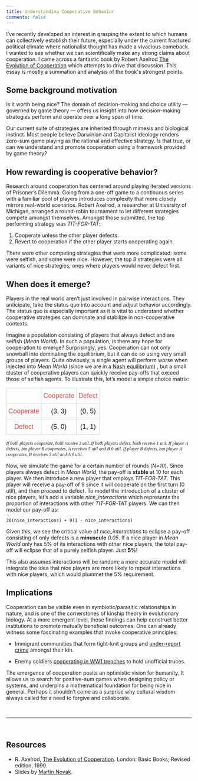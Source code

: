 ```yaml
---
title: Understanding Cooperative Behavior
comments: false
---
```


I’ve recently developed an interest in grasping the extent to which humans can collectively establish their future, especially under the current fractured political climate where nationalist thought has made a vivacious comeback.  I wanted to see whether we can scientifically make any strong claims about cooperation. I came across a fantastic book by Robert Axelrod  [The Evolution of Cooperation](https://www.amazon.com/Evolution-Cooperation-Revised-Robert-Axelrod/dp/0465005640) which attempts to drive that discussion. This essay is mostly a summation and analysis of the book's strongest points.

## Some background motivation
Is it worth being nice? The domain of decision-making and choice utility — governed by game theory — offers us insight into how decision-making strategies perform and operate over a long span of time.

Our current suite of strategies are inherited through mimesis and biological instinct. Most people believe Darwinian and Capitalist  ideology renders zero-sum game playing as the rational and effective strategy. Is that true, or can we understand and promote cooperation using a framework provided by game theory?

## How rewarding is cooperative behavior?
Research around cooperation has centered around playing iterated versions of Prisoner’s Dilemma. Going from a one-off game to a continuous series with a familiar pool of players introduces complexity that more closely mirrors real-world scenarios.  Robert Axelrod, a researcher at University of Michigan, arranged a round-robin tournament to let different strategies compete amongst themselves. Amongst those submitted, the top performing strategy was *TIT-FOR-TAT*:

1. Cooperate unless the other player defects.
2. Revert to cooperation if the other player starts cooperating again.

There were other competing strategies that were more complicated: some were selfish, and some were nice. However, the top 8 strategies were all variants of nice strategies; ones where players would never defect first.

## When does it emerge?
Players in the real world aren’t just involved in pairwise interactions. They anticipate, take the status quo into account and adjust behavior accordingly.  The status quo is especially important as it is vital to understand whether cooperative strategies can dominate and stabilize in non-cooperative contexts.

Imagine a population consisting of players that always defect and are selfish (*Mean World*). In such a population, is there any hope for cooperation to emerge? Surprisingly, yes. Cooperation can not only snowball into dominating the equilibrium, but it can do so using very small groups of players. Quite obviously, a single agent will perform worse when injected into *Mean World* (since we are in a [Nash equilibrium](https://en.wikipedia.org/wiki/Nash_equilibrium)) , but a small cluster of cooperative players can quickly receive pay-offs that exceed those of selfish agents. To illustrate this, let’s model a simple choice matrix:


<style type="text/css">
.tg  {border-collapse:collapse;border-spacing:0;}
.tg td{font-family:Vollkorn, sans-serif;font-size:14px;padding:10px 5px;border-style:solid;border-width:1px;overflow:hidden;word-break:normal;border-color:black;}
.tg th{font-family:Vollkorn, sans-serif;font-size:14px;font-weight:normal;padding:10px 5px;border-style:solid;border-width:1px;overflow:hidden;word-break:normal;border-color:black;}
.tg .tg-f8rh{font-size:18px;font-family:"Palatino Linotype", "Book Antiqua", Palatino, serif !important;;border-color:#cadbe5;text-align:center;vertical-align:top}
.tg .tg-uyo0{font-size:18px;color:#ce534d;border-color:#cadbe5;text-align:center;vertical-align:top}
.tg .tg-cbx0{font-size:18px;border-color:#cadbe5;text-align:center;vertical-align:top}
</style>
<table class="tg">
  <tr>
    <th class="tg-f8rh"></th>
    <th class="tg-uyo0">Cooperate</th>
    <th class="tg-uyo0">Defect</th>
  </tr>
  <tr>
    <td class="tg-uyo0">Cooperate</td>
    <td class="tg-cbx0">(3, 3)</td>
    <td class="tg-cbx0">(0, 5)</td>
  </tr>
  <tr>
    <td class="tg-uyo0">Defect</td>
    <td class="tg-cbx0">(5, 0)</td>
    <td class="tg-cbx0">(1, 1)</td>
  </tr>
</table>

<span style="font-family:Vollkorn; font-size:0.9em;"> *If both players cooperate, both receive 3 util. If both players defect, both receive 1 util.
If player A defects, but player B cooperates, A receives 5 util and B 0 util. If player B defects, but player A cooperates, B receives 5 util and A 0 util.*</span>


Now, we simulate the game for a certain number of rounds (*N=10*).  Since players always defect in *Mean World*, the pay-off is **stable** at 10 for each player.  We then introduce a new player that employs *TIT-FOR-TAT*. This player will receive a pay-off of 9 since it will cooperate on the first turn (0 util), and then proceed to defect. To model the introduction of a cluster of nice players, let’s add a variable *nice_interactions* which represents the proportion of interactions with other *TIT-FOR-TAT* players. We can then model our pay-off as:

```30(nice_interactions) + 9(1 - nice_interactions)```

Given this, we see the critical value of *nice_interactions* to eclipse a pay-off consisting of only defects is a **minuscule** *0.05*. If a nice player in *Mean World* only has 5% of its interactions with other nice players, the total pay-off will eclipse that of a purely selfish player. Just **5%**!

This also assumes interactions will be random; a more accurate model will integrate the idea that nice players are more likely to repeat interactions with nice players, which would plummet the 5% requirement.

## Implications
Cooperation can be visible even in symbiotic/parasitic relationships in nature, and is one of the cornerstones of kinship theory in evolutionary biology. At a more emergent level, these findings can help construct better institutions to promote mutually beneficial outcomes. One can already witness some fascinating examples that invoke cooperative principles:

* Immigrant communities that form tight-knit groups and [under-report crime](https://scholarship.law.columbia.edu/cgi/viewcontent.cgi?article=2709&context=faculty_scholarship) amongst their kin.

* Enemy soldiers [cooperating in WW1 trenches](https://www.ias.edu/ideas/2014/chiu-war) to hold unofficial truces.

The emergence of cooperation posits an optimistic vision for humanity. It allows us to search for positive-sum games when designing policy or systems, and underpins a mathematical foundation for being nice in general. Perhaps it shouldn’t come as a surprise why cultural wisdom always called for a need to forgive and collaborate.

<br>

---

<br>

## Resources
* R. Axelrod, [The Evolution of Cooperation](https://www.amazon.com/Evolution-Cooperation-Revised-Robert-Axelrod/dp/0465005640). London: Basic Books; Revised edition, 1990.
* Slides by [Martin Novak](http://web.mit.edu/9.s915/www/classes/slides_nowak.pdf).

<br>











